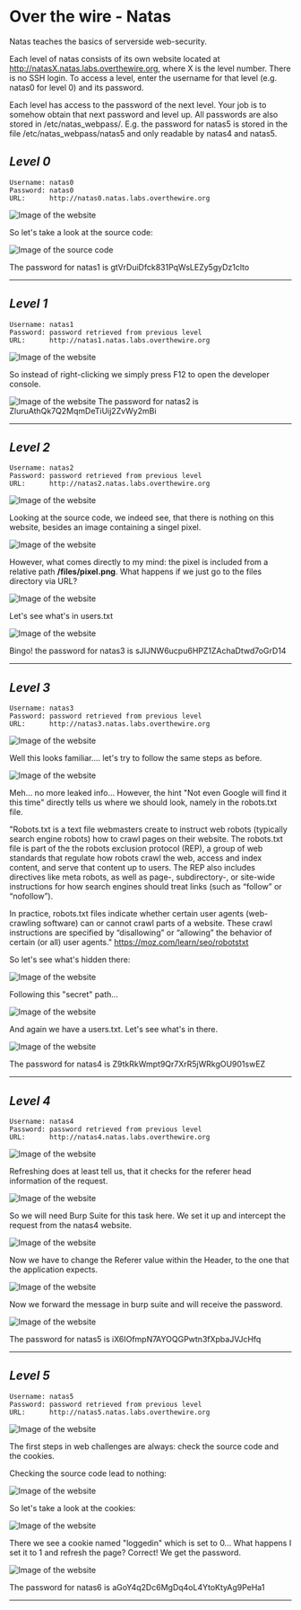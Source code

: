 # Over the wire - Natas
Natas teaches the basics of serverside web-security.

Each level of natas consists of its own website located at http://natasX.natas.labs.overthewire.org, where X is the level number. There is no SSH login. To access a level, enter the username for that level (e.g. natas0 for level 0) and its password.

Each level has access to the password of the next level. Your job is to somehow obtain that next password and level up. All passwords are also stored in /etc/natas_webpass/. E.g. the password for natas5 is stored in the file /etc/natas_webpass/natas5 and only readable by natas4 and natas5.

## ***Level 0***
```
Username: natas0
Password: natas0
URL:      http://natas0.natas.labs.overthewire.org
```

![Image of the website](Pictures/natas0_website.png)

So let's take a look at the source code:

![Image of the source code](Pictures/natas0_solution.png)

The password for natas1 is gtVrDuiDfck831PqWsLEZy5gyDz1clto 

---


## ***Level 1***
```
Username: natas1
Password: password retrieved from previous level
URL:      http://natas1.natas.labs.overthewire.org
```

![Image of the website](Pictures/natas_15_02_15_11_11.png)

So instead of right-clicking we simply press F12 to open the developer console.

![Image of the website](Pictures/natas_15_02_15_12_12.png)
The password for natas2 is ZluruAthQk7Q2MqmDeTiUij2ZvWy2mBi


---

## ***Level 2***
```
Username: natas2
Password: password retrieved from previous level
URL:      http://natas2.natas.labs.overthewire.org
```

![Image of the website](Pictures/natas_15_02_15_19_47.png)

Looking at the source code, we indeed see, that there is nothing on this website, besides an image containing a singel pixel.

![Image of the website](Pictures/natas_15_02_15_20_43.png)

However, what comes directly to my mind: the pixel is included from a relative path **/files/pixel.png**. What happens if we just go to the files directory via URL?

![Image of the website](Pictures/natas_15_02_15_21_45.png)

Let's see what's in users.txt

![Image of the website](Pictures/natas_15_02_15_22_31.png)

Bingo! the password for natas3 is sJIJNW6ucpu6HPZ1ZAchaDtwd7oGrD14

---

## ***Level 3***
```
Username: natas3
Password: password retrieved from previous level
URL:      http://natas3.natas.labs.overthewire.org
```

![Image of the website](Pictures/natas_15_02_15_23_53.png)

Well this looks familiar.... let's try to follow the same steps as before.

![Image of the website](Pictures/natas_15_02_15_24_38.png)

Meh... no more leaked info... However, the hint "Not even Google will find it this time" directly tells us where we should look, namely in the robots.txt file.

"Robots.txt is a text file webmasters create to instruct web robots (typically search engine robots) how to crawl pages on their website. The robots.txt file is part of the the robots exclusion protocol (REP), a group of web standards that regulate how robots crawl the web, access and index content, and serve that content up to users. The REP also includes directives like meta robots, as well as page-, subdirectory-, or site-wide instructions for how search engines should treat links (such as “follow” or “nofollow”).

In practice, robots.txt files indicate whether certain user agents (web-crawling software) can or cannot crawl parts of a website. These crawl instructions are specified by “disallowing” or “allowing” the behavior of certain (or all) user agents." https://moz.com/learn/seo/robotstxt

So let's see what's hidden there:

![Image of the website](Pictures/natas_15_02_15_26_35.png)

Following this "secret" path...

![Image of the website](Pictures/natas_15_02_15_27_10.png)

And again we have a users.txt. Let's see what's in there.

![Image of the website](Pictures/natas_15_02_15_27_27.png)

The password for natas4 is Z9tkRkWmpt9Qr7XrR5jWRkgOU901swEZ

---

## ***Level 4***
```
Username: natas4
Password: password retrieved from previous level
URL:      http://natas4.natas.labs.overthewire.org
```

![Image of the website](Pictures/natas_15_02_15_29_27.png)

Refreshing does at least tell us, that it checks for the referer head information of the request.

![Image of the website](Pictures/natas_15_02_15_33_18.png)

So we will need Burp Suite for this task here. We set it up and intercept the request from the natas4 website.

![Image of the website](Pictures/natas_15_02_16_00_38.png)

Now we have to change the Referer value within the Header, to the one that the application expects.

![Image of the website](Pictures/natas_15_02_16_00_50.png)

Now we forward the message in burp suite and will receive the password.

![Image of the website](Pictures/natas_15_02_16_00_57.png)


The password for natas5 is iX6IOfmpN7AYOQGPwtn3fXpbaJVJcHfq

---

## ***Level 5***
```
Username: natas5
Password: password retrieved from previous level
URL:      http://natas5.natas.labs.overthewire.org
```

![Image of the website](Pictures/natas_15_02_16_05_28.png)

The first steps in web challenges are always: check the source code and the cookies.

Checking the source code lead to nothing:

![Image of the website](Pictures/natas_15_02_16_06_20.png)

So let's take a look at the cookies:

![Image of the website](Pictures/natas_15_02_16_06_47.png)

There we see a cookie named "loggedin" which is set to 0... What happens I set it to 1 and refresh the page? Correct! We get the password.

![Image of the website](Pictures/natas_15_02_16_07_31.png)

The password for natas6 is aGoY4q2Dc6MgDq4oL4YtoKtyAg9PeHa1

---